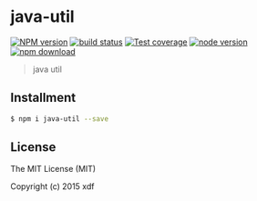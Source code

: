 # java-util

[![NPM version][npm-image]][npm-url]
[![build status][travis-image]][travis-url]
[![Test coverage][coveralls-image]][coveralls-url]
[![node version][node-image]][node-url]
[![npm download][download-image]][download-url]

[npm-image]: https://img.shields.io/npm/v/java-util.svg?style=flat-square
[npm-url]: https://npmjs.org/package/java-util
[travis-image]: https://img.shields.io/travis/xudafeng/java-util.svg?style=flat-square
[travis-url]: https://travis-ci.org/xudafeng/java-util
[coveralls-image]: https://img.shields.io/coveralls/xudafeng/java-util.svg?style=flat-square
[coveralls-url]: https://coveralls.io/r/xudafeng/java-util?branch=master
[node-image]: https://img.shields.io/badge/node.js-%3E=_0.10-green.svg?style=flat-square
[node-url]: http://nodejs.org/download/
[download-image]: https://img.shields.io/npm/dm/java-util.svg?style=flat-square
[download-url]: https://npmjs.org/package/java-util

> java util

## Installment

```bash
$ npm i java-util --save
```

## License

The MIT License (MIT)

Copyright (c) 2015 xdf

